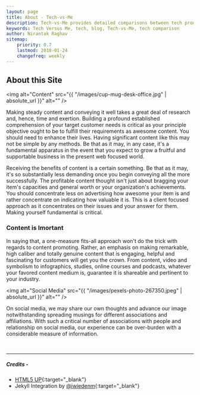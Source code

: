 ```yaml
---
layout: page
title: About - Tech-vs-Me
description: Tech-vs-Me provides detailed comparisons between tech products and services, that enable our readers to make informed choices.
keywords: Tech Versus Me, tech, blog, Tech-vs-Me, tech comparison
author: Nirantak Raghav
sitemap:
    priority: 0.7
    lastmod: 2018-01-24
    changefreq: weekly
---
```

## About this Site

<span class="image left"><img alt="Content" src="{{ "/images/cup-mug-desk-office.jpg" | absolute_url }}" alt="" /></span>

Making steady content and conveying it well takes a great deal of research and, hence, time and exertion. Building a profound established comprehension of your target customer needs is critical as your principle objective ought to be to fulfill their requirements as awesome content. You should need to enhance their lives. Having significant content like this may not be simple by any methods. Be that as it may, in any case, it's a fundamental apparatus in the event that you expect to grow a fruitful and supportable business in the present web focused world.

Receiving the benefits of content is a certain something. Be that as it may, it's so substantially less demanding once you begin conveying all the more successfully. The profitable content thought isn't just about bragging your item's capacities and general worth or your organization's achievements. You should concentrate less on advertising how awesome your item is and rather concentrate on indicating how valuable it is. This is a client focused approach as it concentrates on their issues and your answer for them. Making yourself fundamental is critical.

### Content is Imortant

<div class="box">
    <p>
    In saying that, a one-measure fits-all approach won't do the trick with regards to content promoting. Rather, an emphasis on making remarkable, high caliber and totally genuine content that is engaging, helpful and fascinating for customers will get you the crown. From content, video and symbolism to infographics, studies, online courses and podcasts, whatever your favored content medium is, guarantee it is shareable and pertinent to your industry.
    </p>
</div>

<span class="image left"><img alt="Social Media" src="{{ "/images/pexels-photo-267350.jpeg" | absolute_url }}" alt="" /></span>

On social media, we may share our own thoughts and advance our image notwithstanding spreading musings for different associations and affiliations. With such a critical number of associations with people and relationship on social media, our experience can be over-burden with a considerable measure of information.
  
<br />
<hr />

##### Credits - 

* [HTML5 UP](https://html5up.net/license){:target="_blank"}
* Jekyll Integration by [@iwiedenm](https://github.com/iwiedenm/jekyll-theme-massively-src){:target="_blank"}
